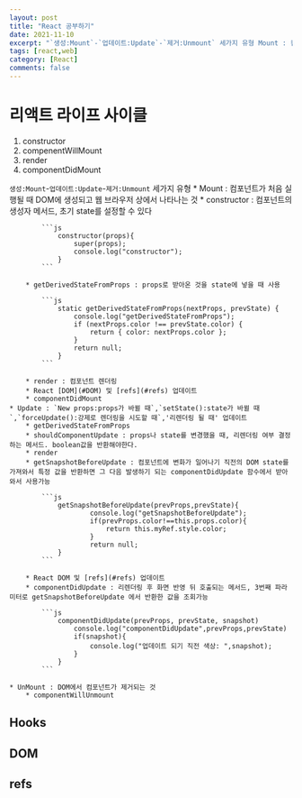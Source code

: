 ```yaml
---
layout: post
title: "React 공부하기"
date: 2021-11-10
excerpt: "`생성:Mount`-`업데이트:Update`-`제거:Unmount` 세가지 유형 Mount : 컴포넌트가 처음 실행될 때 DOM에 생성되고 웹 브라우저 상에서 나타나는 것, constructor : 컴포넌트의 생성자 메서드, 초기 state를 설정할 수 있다"
tags: [react,web]
category: [React] 
comments: false
---
```


# 리액트 라이프 사이클
1. constructor
2. compenentWillMount
3. render
4. componentDidMount

`생성:Mount`-`업데이트:Update`-`제거:Unmount` 세가지 유형
	* Mount : 컴포넌트가 처음 실행될 때 DOM에 생성되고 웹 브라우저 상에서 나타나는 것
		* constructor : 컴포넌트의 생성자 메서드, 초기 state를 설정할 수 있다

			```js
				constructor(props){
					super(props);
					console.log("constructor");
				}
			```

		* getDerivedStateFromProps : props로 받아온 것을 state에 넣을 때 사용

			```js
				static getDerivedStateFromProps(nextProps, prevState) {
    				console.log("getDerivedStateFromProps");
    				if (nextProps.color !== prevState.color) {
      					return { color: nextProps.color };
    				}
    				return null;
    			}
			```

		* render : 컴포넌트 렌더링
		* React [DOM](#DOM) 및 [refs](#refs) 업데이트
		* componentDidMount
	* Update : `New props:props가 바뀔 때`,`setState():state가 바뀔 때`,`forceUpdate():강제로 렌더링을 시도할 때`,'리렌더링 될 때' 업데이트
		* getDerivedStateFromProps
		* shouldComponentUpdate : props나 state를 변경했을 때, 리렌더링 여부 결정하는 메서드. boolean값을 반환해야한다. 
		* render
		* getSnapshotBeforeUpdate : 컴포넌트에 변화가 일어나기 직전의 DOM state를 가져와서 특정 값을 반환하면 그 다음 발생하기 되는 componentDidUpdate 함수에서 받아와서 사용가능

			```js
				getSnapshotBeforeUpdate(prevProps,prevState){
						console.log("getSnapshotBeforeUpdate");
						if(prevProps.color!==this.props.color){
							return this.myRef.style.color;
						}
						return null;
				}
			```

		* React DOM 및 [refs](#refs) 업데이트
		* componentDidUpdate : 리렌더링 후 화면 반영 뒤 호출되는 메서드, 3번째 파라미터로 getSnapshotBeforeUpdate 에서 반환한 값을 조회가능

			```js
				componentDidUpdate(prevProps, prevState, snapshot)
					console.log("componentDidUpdate",prevProps,prevState)
					if(snapshot){
						console.log("업데이트 되기 직전 색상: ",snapshot);
					}
				}
			```

	* UnMount : DOM에서 컴포넌트가 제거되는 것
		* componentWillUnmount

## Hooks

## DOM

## refs